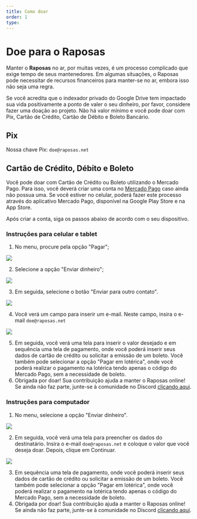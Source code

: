 ```yaml
---
title: Como doar
order: 1
type: 
---
```


# Doe para o Raposas

Manter o **Raposas** no ar, por muitas vezes, é um processo complicado que exige tempo de seus mantenedores. Em algumas situações, o Raposas pode necessitar de recursos financeiros para manter-se no ar, embora isso não seja uma regra.

Se você acredita que o indexador privado do Google Drive tem impactado sua vida positivamente a ponto de valer o seu dinheiro, por favor, considere fazer uma doação ao projeto. Não há valor mínimo e você pode doar com Pix, Cartão de Crédito, Cartão de Débito e Boleto Bancário.

## Pix

Nossa chave Pix: ```doe@raposas.net```

## Cartão de Crédito, Débito e Boleto
Você pode doar com Cartão de Crédito ou Boleto utilizando o Mercado Pago. Para isso, você deverá criar uma conta no [Mercado Pago](https://mercadopago.com.br) caso ainda não possua uma. Se você estiver no celular, poderá fazer este processo através do aplicativo Mercado Pago, disponível na Google Play Store e na App Store.

Após criar a conta, siga os passos abaixo de acordo com o seu dispositivo.

### Instruções para celular e tablet
1) No menu, procure pela opção "Pagar";

![](https://1.bp.blogspot.com/-CxK7ZUmIm_k/YG8gMO2ZnCI/AAAAAAAAACY/f7bZI-RZJKs9xgfubHsc5hOsyzmOMwH6QCLcBGAsYHQ/w360-h640/1mob.png)

2) Selecione a opção "Enviar dinheiro";

![](https://1.bp.blogspot.com/-9P3Xb6XUu4I/YG8guWGqhPI/AAAAAAAAACg/d15V8U_g8EA1PBI52NgJdREkqkXD_e-2ACLcBGAsYHQ/w369-h400/2mob.png)

3) Em seguida, selecione o botão "Enviar para outro contato".

![](https://1.bp.blogspot.com/-UukN__ZJ7hs/YG8hyXZJmJI/AAAAAAAAACo/PjyQaGX0LG4YQm5Gn8lKP7g-YQy-nFFKQCLcBGAsYHQ/w400-h356/3mob.png)

4) Você verá um campo para inserir um e-mail. Neste campo, insira o e-mail `doe@raposas.net`

![](https://1.bp.blogspot.com/-MNtEPyd1IZo/YG8iiJpjI7I/AAAAAAAAACw/LvjAa6ajAjcmhO23ARrtgsCf2FGXhSNEwCLcBGAsYHQ/w640-h298/4mob.png)

5) Em seguida, você verá uma tela para inserir o valor desejado e em sequência uma tela de pagamento, onde você poderá inserir seus dados de cartão de crédito ou solicitar a emissão de um boleto. Você também pode selecionar a opção "Pagar em lotérica", onde você poderá realizar o pagamento na lotérica tendo apenas o código do Mercado Pago, sem a necessidade de boleto.
6) Obrigada por doar! Sua contribuição ajuda a manter o Raposas online! Se ainda não faz parte, junte-se à comunidade no Discord [clicando aqui](https://discord.gg/D7PpmzKJpy).

### Instruções para computador
1) No menu, selecione a opção "Enviar dinheiro".

![](https://1.bp.blogspot.com/-L5qdgotLwOQ/YG8qNdAeAyI/AAAAAAAAAC4/J77jUAE99zkFs1BTx-86a-Jj5TN7E0BOQCLcBGAsYHQ/w260-h640/1.png)

2) Em seguida, você verá uma tela para preencher os dados do destinatário. Insira o e-mail `doe@raposas.net` e coloque o valor que você deseja doar. Depois, clique em Continuar.

![](https://1.bp.blogspot.com/-QIhZe3mcukc/YG8qhXTtEEI/AAAAAAAAADA/PiLuT2e5BHU-UuoHucTwXYPnk4VTvDDXACLcBGAsYHQ/w400-h301/2.png)

3) Em sequência uma tela de pagamento, onde você poderá inserir seus dados de cartão de crédito ou solicitar a emissão de um boleto. Você também pode selecionar a opção "Pagar em lotérica", onde você poderá realizar o pagamento na lotérica tendo apenas o código do Mercado Pago, sem a necessidade de boleto.
4) Obrigada por doar! Sua contribuição ajuda a manter o Raposas online! Se ainda não faz parte, junte-se à comunidade no Discord [clicando aqui](https://discord.gg/D7PpmzKJpy).
